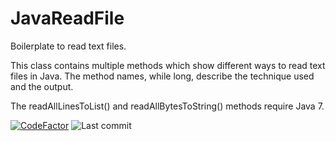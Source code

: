 # JavaReadFile

Boilerplate to read text files.

This class contains multiple methods which show different ways to read text files in Java.
The method names, while long, describe the technique used and the output.

The readAllLinesToList() and readAllBytesToString() methods require Java 7.

[![CodeFactor](https://www.codefactor.io/repository/github/adamjhowell/javareadfile/badge)](https://www.codefactor.io/repository/github/adamjhowell/javareadfile)
![Last commit](https://img.shields.io/github/last-commit/adamjhowell/javareadfile?logo=github)
